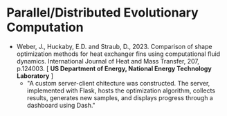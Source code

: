# Parallel/Distributed Evolutionary Computation

* Weber, J., Huckaby, E.D. and Straub, D., 2023. Comparison of shape optimization methods for heat exchanger fins using computational fluid dynamics. International Journal of Heat and Mass Transfer, 207, p.124003. [ **US Department of Energy, National Energy Technology Laboratory** ]
  * "A custom server-client chitecture was constructed. The server, implemented with Flask, hosts the optimization algorithm, collects results, generates new samples, and displays progress through a dashboard using Dash."
